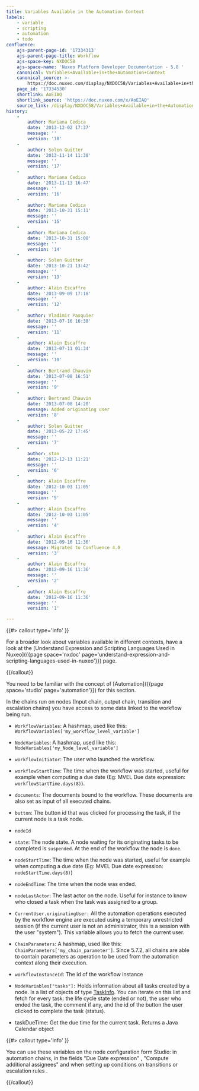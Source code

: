 ```yaml
---
title: Variables Available in the Automation Context
labels:
    - variable
    - scripting
    - automation
    - todo
confluence:
    ajs-parent-page-id: '17334313'
    ajs-parent-page-title: Workflow
    ajs-space-key: NXDOC58
    ajs-space-name: 'Nuxeo Platform Developer Documentation - 5.8 '
    canonical: Variables+Available+in+the+Automation+Context
    canonical_source: >-
        https://doc.nuxeo.com/display/NXDOC58/Variables+Available+in+the+Automation+Context
    page_id: '17334530'
    shortlink: AoEIAQ
    shortlink_source: 'https://doc.nuxeo.com/x/AoEIAQ'
    source_link: /display/NXDOC58/Variables+Available+in+the+Automation+Context
history:
    - 
        author: Mariana Cedica
        date: '2013-12-02 17:37'
        message: ''
        version: '18'
    - 
        author: Solen Guitter
        date: '2013-11-14 11:38'
        message: ''
        version: '17'
    - 
        author: Mariana Cedica
        date: '2013-11-13 16:47'
        message: ''
        version: '16'
    - 
        author: Mariana Cedica
        date: '2013-10-31 15:11'
        message: ''
        version: '15'
    - 
        author: Mariana Cedica
        date: '2013-10-31 15:08'
        message: ''
        version: '14'
    - 
        author: Solen Guitter
        date: '2013-10-21 13:42'
        message: ''
        version: '13'
    - 
        author: Alain Escaffre
        date: '2013-09-09 17:18'
        message: ''
        version: '12'
    - 
        author: Vladimir Pasquier
        date: '2013-07-16 16:38'
        message: ''
        version: '11'
    - 
        author: Alain Escaffre
        date: '2013-07-11 01:34'
        message: ''
        version: '10'
    - 
        author: Bertrand Chauvin
        date: '2013-07-08 16:51'
        message: ''
        version: '9'
    - 
        author: Bertrand Chauvin
        date: '2013-07-08 14:20'
        message: Added originating user
        version: '8'
    - 
        author: Solen Guitter
        date: '2013-05-22 17:45'
        message: ''
        version: '7'
    - 
        author: stan
        date: '2012-12-13 11:21'
        message: ''
        version: '6'
    - 
        author: Alain Escaffre
        date: '2012-10-03 11:05'
        message: ''
        version: '5'
    - 
        author: Alain Escaffre
        date: '2012-10-03 11:05'
        message: ''
        version: '4'
    - 
        author: Alain Escaffre
        date: '2012-09-16 11:36'
        message: Migrated to Confluence 4.0
        version: '3'
    - 
        author: Alain Escaffre
        date: '2012-09-16 11:36'
        message: ''
        version: '2'
    - 
        author: Alain Escaffre
        date: '2012-09-16 11:36'
        message: ''
        version: '1'

---
```

{{#> callout type='info' }}

For a broader look about variables available in different contexts, have a look at the [Understand Expression and Scripting Languages Used in Nuxeo]({{page space='nxdoc' page='understand-expression-and-scripting-languages-used-in-nuxeo'}}) page.

{{/callout}}

You need to be familiar with the concept of [Automation]({{page space='studio' page='automation'}}) for this section.

In the chains run on nodes (Input chain, output chain, transition and escalation chains) you have access to some data linked to the workflow being run.

*   `WorkflowVariables`: A hashmap, used like this: `WorkflowVariables['my_workflow_level_variable']`
*   `NodeVariables`: A hashmap, used like this: `NodeVariables['my_Node_level_variable']`
*   `workflowInitiator`: The user who launched the workflow.
*   `workflowStartTime`: The time when the workflow was started, useful for example when computing a due date (Eg: MVEL Due date expression: `workflowStartTime.days(8)`).
*   `documents`: The documents bound to the workflow. These documents are also set as input of all executed chains.
*   `button`: The button id that was clicked for processing the task, if the current node is a task node.
*   `nodeId`
*   `state`: The node state. A node waiting for its originating tasks to be completed is `suspended`. At the end of the workflow the node is `done`.
*   `nodeStartTime`: The time when the node was started, useful for example when computing a due date (Eg: MVEL Due date expression: `nodeStartTime.days(8)`)
*   `nodeEndTime`: The time when the node was ended.

*   `nodeLastActor`: The last actor on the node. Useful for instance to know who closed a task when the task was assigned to a group.
*   `CurrentUser.originatingUser:` All the automation operations executed by the workflow engine are executed using a temporary unrestricted session (if the current user is not an administrator, this is a session with the user "system"). This variable allows you to fetch the current user.
*   `ChainParameters`: A hashmap, used like this: `ChainParameters['my_chain_parameter']`. Since 5.7.2, all chains are able to contain parameters as operation to be used from the automation context along their execution.
*   `workflowInstanceId`: The id of the workflow instance

*   `NodeVariables["tasks"]:` Holds information about all tasks created by a node. Is a list of objects of type [TaskInfo](http://community.nuxeo.com/api/nuxeo/5.8/javadoc/org/nuxeo/ecm/platform/routing/core/impl/GraphNode.TaskInfo.html). You can iterate on this list and fetch for every task: the life cycle state (ended or not), the user who ended the task, the comment if any, and the id of the button the user clicked to complete the task (status).

*   taskDueTime: Get the due time for the current task. Returns a Java Calendar object

{{#> callout type='info' }}

You can use these variables&nbsp;on the node configuration form Studio: in automation chains, in the fields "Due Date expression" , "Compute additional assignees" and when setting up conditions on transitions or escalation rules .

{{/callout}}
